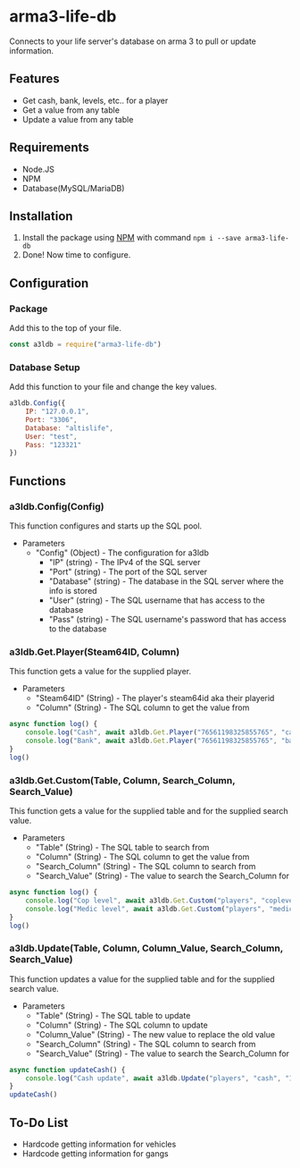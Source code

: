 # arma3-life-db
Connects to your life server's database on arma 3 to pull or update information.

## Features
- Get cash, bank, levels, etc.. for a player
- Get a value from any table
- Update a value from any table

## Requirements
- Node.JS
- NPM
- Database(MySQL/MariaDB)

## Installation 
1. Install the package using [NPM](https://www.npmjs.com/package/arma3-life-db) with command `npm i --save arma3-life-db`
2. Done! Now time to configure.

## Configuration
### Package
Add this to the top of your file.
```javascript
const a3ldb = require("arma3-life-db")
```
### Database Setup
Add this function to your file and change the key values.
```javascript
a3ldb.Config({
    IP: "127.0.0.1",
    Port: "3306",
    Database: "altislife",
    User: "test",
    Pass: "123321"
})
```

## Functions
### a3ldb.Config(Config)
This function configures and starts up the SQL pool.
- Parameters
    - "Config" (Object) - The configuration for a3ldb
        - "IP" (string) - The IPv4 of the SQL server
        - "Port" (string) - The port of the SQL server
        - "Database" (string) - The database in the SQL server where the info is stored
        - "User" (string) - The SQL username that has access to the database
        - "Pass" (string) - The SQL username's password that has access to the database
### a3ldb.Get.Player(Steam64ID, Column)
This function gets a value for the supplied player.
- Parameters
    - "Steam64ID" (String) - The player's steam64id aka their playerid
    - "Column" (String) - The SQL column to get the value from
```javascript
async function log() {
    console.log("Cash", await a3ldb.Get.Player("76561198325855765", "cash"))
    console.log("Bank", await a3ldb.Get.Player("76561198325855765", "bankacc"))
}
log()
```
### a3ldb.Get.Custom(Table, Column, Search_Column, Search_Value)
This function gets a value for the supplied table and for the supplied search value.
- Parameters
    - "Table" (String) - The SQL table to search from
    - "Column" (String) - The SQL column to get the value from
    - "Search_Column" (String) - The SQL column to search from
    - "Search_Value" (String) - The value to search the Search_Column for
```javascript
async function log() {
    console.log("Cop level", await a3ldb.Get.Custom("players", "coplevel", "pid", "76561198325855765"))
    console.log("Medic level", await a3ldb.Get.Custom("players", "mediclevel", "pid", "76561198325855765"))
}
log()
```
### a3ldb.Update(Table, Column, Column_Value, Search_Column, Search_Value)
This function updates a value for the supplied table and for the supplied search value.
- Parameters
    - "Table" (String) - The SQL table to update
    - "Column" (String) - The SQL column to update
    - "Column_Value" (String) - The new value to replace the old value
    - "Search_Column" (String) - The SQL column to search from
    - "Search_Value" (String) - The value to search the Search_Column for
```javascript
async function updateCash() {
    console.log("Cash update", await a3ldb.Update("players", "cash", "1000000", "pid", "76561198325855765"))
}
updateCash()
```

## To-Do List
- Hardcode getting information for vehicles
- Hardcode getting information for gangs